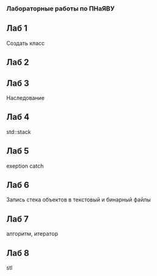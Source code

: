 ### Лабораторные работы по ПНаЯВУ

## Лаб 1
Создать класс

## Лаб 2

## Лаб 3
Наследование

## Лаб 4
std::stack

## Лаб 5
exeption catch

## Лаб 6
Запись стека объектов в текстовый и бинарный файлы

## Лаб 7
алгоритм, итератор

## Лаб 8
stl
